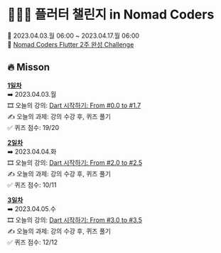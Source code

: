 # 👩🏻‍💻 플러터 챌린지 in Nomad Coders
📅 2023.04.03.월 06:00 ~ 2023.04.17.월 06:00  
🏢 [Nomad Coders Flutter 2주 완성 Challenge](https://nomadcoders.co/c/flutter-challenge/lobby)  
  
## 🔥 Misson
[**1일차**](https://github.com/jung0115/flutter-challenge/tree/main/Day01_0403)  
➡️ 2023.04.03.월  
🎞️ 오늘의 강의: [Dart 시작하기: From #0.0 to #1.7](https://nomadcoders.co/dart-for-beginners/lectures/4090)  
✍️ 오늘의 과제: 강의 수강 후, 퀴즈 풀기  
✅ 퀴즈 점수: 19/20  
  
[**2일차**](https://github.com/jung0115/flutter-challenge/tree/main/Day02_0404)  
➡️ 2023.04.04.화  
🎞️ 오늘의 강의: [Dart 시작하기: From #2.0 to #2.5](https://nomadcoders.co/dart-for-beginners/lectures/4101)  
✍️ 오늘의 과제: 강의 수강 후, 퀴즈 풀기  
✅ 퀴즈 점수: 10/11  
  
[**3일차**](https://github.com/jung0115/flutter-challenge/tree/main/Day03_0405)  
➡️ 2023.04.05.수  
🎞️ 오늘의 강의: [Dart 시작하기: From #3.0 to #3.5](https://nomadcoders.co/dart-for-beginners/lectures/4107)  
✍️ 오늘의 과제: 강의 수강 후, 퀴즈 풀기  
✅ 퀴즈 점수: 12/12  